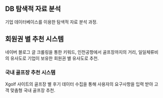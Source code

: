 ## DB 탐색적 자료 분석

기업 데이터베이스를 이용한 탐색적 자료 분석 과정.

## 회원권 별 추천 시스템

네이버 블로그 글 크롤링을 통한 키워드, 인천공항에서 골프장까지의 거리, 일일체류비의 유사도로 기업이 보유한 회원권 별 유사도로 추천.

### 국내 골프장 추천 시스템

Xgolf 사이트의 골프장 별 후기 데이터 수집을 통해 사용자의 요구사항을 입력 받아 고객 맞춤형 국내 골프장 추천.
